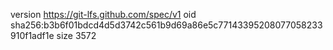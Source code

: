version https://git-lfs.github.com/spec/v1
oid sha256:b3b6f01bdcd4d5d3742c561b9d69a86e5c77143395208077058233910f1adf1e
size 3572
